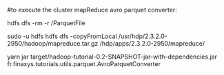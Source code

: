 #to execute the cluster mapReduce avro parquet converter:

hdfs dfs -rm -r /ParquetFile

sudo -u hdfs hdfs dfs -copyFromLocal /usr/hdp/2.3.2.0-2950/hadoop/mapreduce.tar.gz /hdp/apps/2.3.2.0-2950/mapreduce/

yarn jar target/hadoop-tutorial-0.2-SNAPSHOT-jar-with-dependencies.jar fr.finaxys.tutorials.utils.parquet.AvroParquetConverter